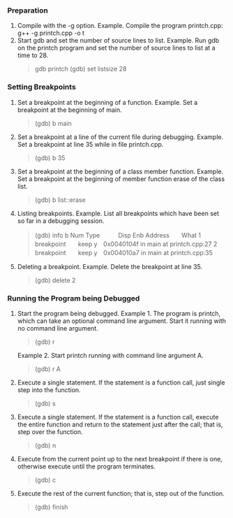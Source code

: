 ### Preparation
1. Compile with the -g option.
	Example. Compile the program printch.cpp:
g++ -g printch.cpp -o t
2. Start gdb and set the number of source lines to list.
	Example. Run gdb on the printch program and set the number of source lines to list at a time to 28.
	> gdb printch
	> (gdb) set listsize 28

### Setting Breakpoints
1. Set a breakpoint at the beginning of a function.
Example. Set a breakpoint at the beginning of main.
	>(gdb) b main
2. Set a breakpoint at a line of the current file during debugging.
Example. Set a breakpoint at line 35 while in file printch.cpp.
	>(gdb) b 35
3. Set a breakpoint at the beginning of a class member function.
Example. Set a breakpoint at the beginning of member function erase of the class list.
	>(gdb) b list::erase
4. Listing breakpoints.
Example. List all breakpoints which have been set so far in a debugging session.

	>(gdb) info b
Num Type　　　Disp Enb Address　　What
1   breakpoint　　keep y　0x0040104f in main at printch.cpp:27
2   breakpoint　　keep y　0x004010a7 in main at printch.cpp:35
5. Deleting a breakpoint.
Example. Delete the breakpoint at line 35.
	>(gdb) delete 2

### Running the Program being Debugged
1. Start the program being debugged.
Example 1. The program is printch, which can take an optional command line argument. Start it running with no command line argument.
	>(gdb) r

	Example 2. Start printch running with 			command line argument A.
	>(gdb) r A
2. Execute a single statement. If the statement is a function call, just single step into the function.
	>(gdb) s
3. Execute a single statement. If the statement is a function call, execute the entire function and return to the statement just after the call; that is, step over the function.
	>(gdb) n
4. Execute from the current point up to the next breakpoint if there is one, otherwise execute until the program terminates.
	>(gdb) c
5. Execute the rest of the current function; that is, step out of the function.
	>(gdb) finish
